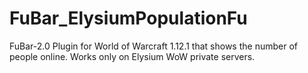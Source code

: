 # FuBar_ElysiumPopulationFu
FuBar-2.0 Plugin for World of Warcraft 1.12.1 that shows the number of people online. Works only on Elysium WoW private servers.
